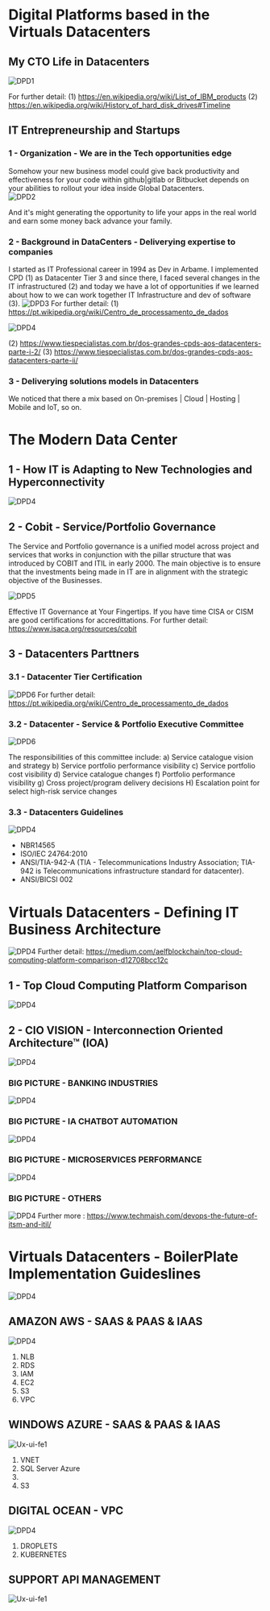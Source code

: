 # Digital Platforms based in the Virtuals Datacenters
## My CTO Life in Datacenters  
![DPD1](https://github.com/raazeved/Digital_Platform_Datacenters/blob/master/readme/customer-succs-Virtual-Datacenter.jpeg)

For further detail: 
(1) https://en.wikipedia.org/wiki/List_of_IBM_products 
(2) https://en.wikipedia.org/wiki/History_of_hard_disk_drives#Timeline

## IT Entrepreneurship and Startups

### 1 - Organization - We are in the Tech opportunities edge
Somehow your new business model could give back productivity and effectiveness for your code within github|gitlab or Bitbucket depends on your abilities to rollout your idea inside Global Datacenters.    
![DPD2](https://github.com/raazeved/Digital_Platform_Datacenters/blob/master/readme/AppLifecycleMgmt-DevOps-Code.png)

And it's might generating the opportunity to life your apps in the real world and earn some money back advance your family.  

### 2 - Background in DataCenters - Deliverying expertise to companies

I started as IT Professional career in 1994 as Dev in Arbame. I implemented CPD (1) as Datacenter Tier 3 and since there, I faced several changes in the IT infrastructured (2) and today we have a lot of opportunities if we learned about how to we can work together IT Infrastructure and dev of software (3).
![DPD3](https://github.com/raazeved/Digital_Platform_Datacenters/blob/master/readme/CRAC_Design.jpeg)
For further detail: 
(1) https://pt.wikipedia.org/wiki/Centro_de_processamento_de_dados 

![DPD4](https://github.com/raazeved/Digital_Platform_Datacenters/blob/master/readme/CRAC_Implemented.jpg )

(2) https://www.tiespecialistas.com.br/dos-grandes-cpds-aos-datacenters-parte-i-2/
(3) https://www.tiespecialistas.com.br/dos-grandes-cpds-aos-datacenters-parte-ii/
 
### 3 - Deliverying solutions models in Datacenters 
  We noticed that there a mix based on On-premises | Cloud | Hosting | Mobile and IoT, so on.
  
# The Modern Data Center

## 1 - How IT is Adapting to New Technologies and Hyperconnectivity
![DPD4](https://github.com/raazeved/Digital_Platform_Datacenters/blob/master/readme/AppLifecycleMgmt-DevOps-Code2.png)

## 2 - Cobit - Service/Portfolio Governance
The Service and Portfolio governance is a unified model across project and services that works in conjunction with the pillar structure that was introduced by COBIT and ITIL in early 2000. The main objective is to ensure that the investments being made in IT are in alignment with the strategic objective of the Businesses.

![DPD5](https://github.com/raazeved/Digital_Platform_Datacenters/blob/master/readme/COBIT_IT_PROCESS_GOVERNANCE.png)

Effective IT Governance at Your Fingertips. If you have time CISA or CISM are good certifications for accredittations.
For further detail:  https://www.isaca.org/resources/cobit

## 3 - Datacenters Parttners 
### 3.1 - Datacenter Tier Certification
![DPD6](https://github.com/raazeved/Digital_Platform_Datacenters/blob/master/readme/Data-Center-Tiers.jpg)
For further detail:   https://pt.wikipedia.org/wiki/Centro_de_processamento_de_dados

### 3.2 - Datacenter - Service & Portfolio Executive Committee
![DPD6](https://github.com/raazeved/Digital_Platform_Datacenters/blob/master/readme/cobit-5-coverage-of-standards-and-frameworks.png)

The responsibilities of this committee include:
a) Service catalogue vision and strategy
b) Service portfolio performance visibility
c) Service portfolio cost visibility
d) Service catalogue changes
f) Portfolio performance visibility
g) Cross project/program delivery decisions
H) Escalation point for select high-risk service changes

### 3.3 - Datacenters Guidelines
![DPD4](https://github.com/raazeved/Digital_Platform_Datacenters/blob/master/readme/Data-Center-ANSI-TIA-942-A-2012.png)
- NBR14565
- ISO/IEC 24764:2010
- ANSI/TIA-942-A (TIA - Telecommunications Industry Association; TIA-942 is Telecommunications infrastructure standard for datacenter). 
- ANSI/BICSI 002

# Virtuals Datacenters - Defining IT Business Architecture  
![DPD4](https://github.com/raazeved/Digital_Platform_Datacenters/blob/master/readme/Stage_of_Digital_Datacenters_Usage.png)
Further detail: https://medium.com/aelfblockchain/top-cloud-computing-platform-comparison-d12708bcc12c

## 1 - Top Cloud Computing Platform Comparison
![DPD4](https://github.com/raazeved/Digital_Platform_Datacenters/blob/master/readme/Cloud-Compare-Services.png)

## 2 - CIO VISION - Interconnection Oriented Architecture™ (IOA)
![DPD4](https://github.com/raazeved/Digital_Platform_Datacenters/blob/master/readme/Interconnection_Oriented_Architecture.png)

### BIG PICTURE - BANKING INDUSTRIES 
![DPD4](https://github.com/raazeved/Digital_Platform_Datacenters/blob/master/readme/BANKING-BigPicture-IT_DEV_BUSINESS.png)
### BIG PICTURE - IA CHATBOT AUTOMATION
![DPD4](https://github.com/raazeved/Digital_Platform_Datacenters/blob/master/readme/AI_Chatbot-BigPicture-IT_DEV_BUSINESS.png)
### BIG PICTURE - MICROSERVICES PERFORMANCE 
![DPD4](https://github.com/raazeved/Digital_Platform_Datacenters/blob/master/readme/MICROSERVICES-BigPicture-IT_DEV_BUSINESS.png)
### BIG PICTURE - OTHERS 
![DPD4](https://github.com/raazeved/Digital_Platform_Datacenters/blob/master/readme/devops-itil4.png)
Further more : 
https://www.techmaish.com/devops-the-future-of-itsm-and-itil/

# Virtuals Datacenters - BoilerPlate Implementation Guideslines  
![DPD4](https://github.com/raazeved/Digital_Platform_Datacenters/blob/master/readme/AppLifecycleMgmt-DevOps-Code3.png)

## AMAZON AWS - SAAS & PAAS & IAAS 
![DPD4](https://github.com/raazeved/Digital_Platform_Datacenters/blob/master/readme/IOA_WealthMgmt.jpg)
1) NLB 
2) RDS 
3) IAM 
4) EC2 
5) S3
6) VPC

## WINDOWS AZURE - SAAS & PAAS & IAAS
![Ux-ui-fe1](https://github.com/raazeved/apiSalesCloud/blob/master/DATACENTER_VIRTUAL_PARA_API_MANAGEMENT.PNG)
1) VNET  
2) SQL Server Azure  
3)   
4) S3

## DIGITAL OCEAN - VPC   
![DPD4](https://github.com/raazeved/Digital_Platform_Datacenters/blob/master/readme/IOA_Apps.jpg)
1) DROPLETS  
2) KUBERNETES

## SUPPORT API MANAGEMENT     
![Ux-ui-fe1](https://github.com/raazeved/apiSalesCloud/blob/master/API_MANAGEMENT_SUPORTE.PNG)

